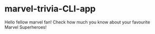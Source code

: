 # marvel-trivia-CLI-app

Hello fellow marvel fan! Check how much you know about your favourite Marvel Superheroes!

